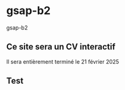 # gsap-b2
gsap-b2

## Ce site sera un CV interactif
Il sera entièrement terminé le 21 février 2025

## Test
